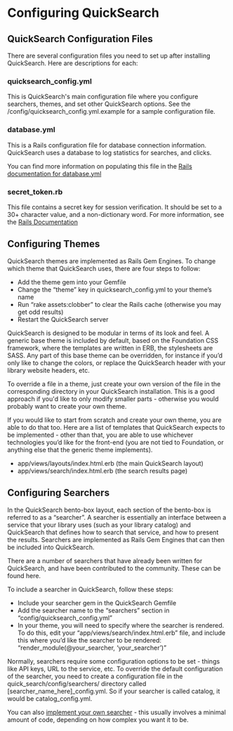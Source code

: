 # Configuring QuickSearch

## QuickSearch Configuration Files

There are several configuration files you need to set up after
installing QuickSearch. Here are descriptions for each:

### quicksearch_config.yml

This is QuickSearch's main configuration file where you configure
searchers, themes, and set other QuickSearch options. See the
/config/quicksearch_config.yml.example for a sample configuration file.

### database.yml

This is a Rails configuration file for database connection information.
QuickSearch uses a database to log statistics for searches, and clicks.

You can find more information on populating this file in the [Rails
documentation for database.yml](http://guides.rubyonrails.org/configuring.html#configuring-a-database)

### secret_token.rb

This file contains a secret key for session verification. It should be
set to a 30+ character value, and a non-dictionary word. For more
information, see the [Rails Documentation](http://guides.rubyonrails.org/v4.1/security.html#session-storage)

## Configuring Themes

QuickSearch themes are implemented as Rails Gem Engines. To change which theme that QuickSearch uses, there are four steps to follow:

- Add the theme gem into your Gemfile
- Change the “theme” key in quicksearch_config.yml to your theme’s name
- Run “rake assets:clobber” to clear the Rails cache (otherwise you may get odd results)
- Restart the QuickSearch server

QuickSearch is designed to be modular in terms of its look and feel. A generic base theme is included by default, based on the Foundation CSS framework, where the templates are written in ERB, the stylesheets are SASS. Any part of this base theme can be overridden, for instance if you’d only like to change the colors, or replace the QuickSearch header with your library website headers, etc.

To override a file in a theme, just create your own version of the file
in the corresponding directory in your QuickSearch installation. This is
a good approach if you'd like to only modify smaller parts - otherwise
you would probably want to create your own theme.

If you would like to start from scratch and create your own theme, you are able to do that too. Here are a list of templates that QuickSearch expects to be implemented - other than that, you are able to use whichever technologies you’d like for the front-end (you are not tied to Foundation, or anything else that the generic theme implements).

- app/views/layouts/index.html.erb (the main QuickSearch layout)
- app/views/search/index.html.erb (the search results page)

## Configuring Searchers

In the QuickSearch bento-box layout, each section of the bento-box is referred to as a “searcher”. A searcher is essentially an interface between a service that your library uses (such as your library catalog) and QuickSearch that defines how to search that service, and how to present the results. Searchers are implemented as Rails Gem Engines that can then be included into QuickSearch.

There are a number of searchers that have already been written for QuickSearch, and have been contributed to the community. These can be found here.

To include a searcher in QuickSearch, follow these steps:

- Include your searcher gem in the QuickSearch Gemfile
- Add the searcher name to the “searchers” section in “config/quicksearch_config.yml”
- In your theme, you will need to specify where the searcher is rendered. To do this, edit your “app/views/search/index.html.erb” file, and include this where you’d like the searcher to be rendered: “render_module(@your_searcher, ‘your_searcher’)”

Normally, searchers require some configuration options to be set -
things like API keys, URL to the service, etc. To override the default
configuration of the searcher, you need to create a configuration file in
the quick_search/config/searchers/ directory called [searcher_name_here]_config.yml.
So if your searcher is called catalog, it would be catalog_config.yml.

You can also [implement your own searcher](customizing_searchers.md) - this usually involves a minimal amount of code, depending on how complex you want it to be.
